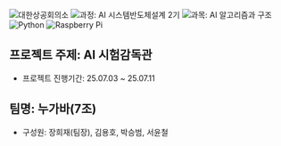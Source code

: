 ![대한상공회의소](https://img.shields.io/badge/대한상공회의소_서울기술교육센터-003366?style=flat&logo=git&logoColor=1E90FF)
![과정: AI 시스템반도체설계 2기](https://img.shields.io/badge/과정-AI%20시스템반도체설계%202기-FFD700?style=flat&logo=github&logoColor=FFD700)
![과목: AI 알고리즘과 구조](https://img.shields.io/badge/과목-AI%20알고리즘과%20구조-4CAF50?style=flat&logo=opencv&logoColor=4CAF50)
![Python](https://img.shields.io/badge/Python-3.10-blue?logo=python)
![Raspberry Pi](https://img.shields.io/badge/Device-Raspberry%20Pi_5-red?logo=raspberrypi&logoColor=red)
## 프로젝트 주제: AI 시험감독관
* 프로젝트 진행기간: 25.07.03 ~ 25.07.11
## 팀명: 누가바(7조)
* 구성원: 장희재(팀장), 김용호, 박승범, 서윤철
